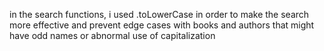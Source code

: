 in the search functions, i used .toLowerCase in order to make the search more effective and prevent edge cases with books and authors that might have odd names or abnormal use of capitalization
